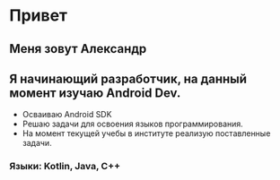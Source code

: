 # Привет
## Меня зовут Александр
## Я начинающий разработчик, на данный момент изучаю Android Dev.

- Осваиваю Android SDK
- Решаю задачи для освоения языков программирования.
- На момент текущей учебы в институте реализую поставленные задачи.


### Языки: Kotlin, Java, C++
